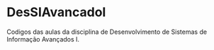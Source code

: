 # DesSIAvancadoI
Codigos das aulas da disciplina de Desenvolvimento de Sistemas de Informação Avançados I.
